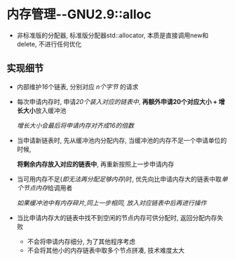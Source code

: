 # 内存管理--GNU2.9::alloc

- 非标准版的分配器, 标准版分配器std::allocator, 本质是直接调用new和delete, 不进行任何优化



## 实现细节

- 内部维护*16*个链表, 分别对应 *n个字节* 的请求

- 每次申请内存时, 申请*20个装入对应的链表中*, **再额外申请20个对应大小 + 增长大小**放入缓冲池

  *增长大小会最后将申请内存对齐成16的倍数*

- 当申请新链表时, 先从缓冲池内分配内存, 当缓冲池的内存不足一个申请单位的时候,

  **将剩余内存放入对应的链表中**, 再重新按照上一步申请内存

- 当可用内存不足(*即无法再分配足够内存*)时, 优先向比申请内存大的链表中取*单个节点内存*给调用者

  *如果缓冲池中有内存碎片,同上一步相同, 放入对应链表中后再进行操作*

- 当比申请内存大的链表中找不到空闲的节点内存可供分配时, 返回分配内存失败

  - 不会将申请内存细分, 为了其他程序考虑
  - 不会将其他小的内存链表中取多个节点拼凑, 技术难度太大